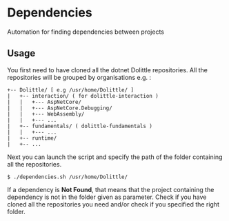 # Dependencies
Automation for finding dependencies between projects


## Usage

You first need to have cloned all the dotnet Dolittle repositories.
All the repositories will be grouped by organisations e.g. :

```
+-- Dolittle/ [ e.g /usr/home/Dolittle/ ]
|   +-- interaction/ ( for dolittle-interaction )
|   |   +--- AspNetCore/
|   |   +--- AspNetCore.Debugging/
|   |   +--- WebAssembly/
|   |   +--- ...    
|   +-- fundamentals/ ( dolittle-fundamentals )
|   |   +--- ...
|   +-- runtime/
|   +-- ...
```

Next you can launch the script and specify the path of the folder containing all the repositories.

```
$ ./dependencies.sh /usr/home/Dolittle/
```

If a dependency is **Not Found**, that means that the project containing the dependency is not in the folder given as parameter. Check if you have cloned all the repositories you need and/or check if you specified the right folder.


